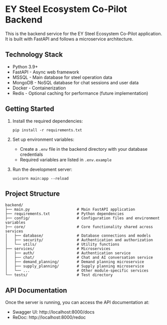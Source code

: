 
# EY Steel Ecosystem Co-Pilot Backend

This is the backend service for the EY Steel Ecosystem Co-Pilot application. It is built with FastAPI and follows a microservice architecture.

## Technology Stack

- Python 3.9+
- FastAPI - Async web framework
- MSSQL - Main database for steel operation data
- MongoDB - NoSQL database for chat sessions and user data
- Docker - Containerization
- Redis - Optional caching for performance (future implementation)

## Getting Started

1. Install the required dependencies:
   ```
   pip install -r requirements.txt
   ```

2. Set up environment variables:
   - Create a `.env` file in the backend directory with your database credentials
   - Required variables are listed in `.env.example`

3. Run the development server:
   ```
   uvicorn main:app --reload
   ```

## Project Structure

```
backend/
├── main.py                     # Main FastAPI application
├── requirements.txt            # Python dependencies
├── config/                     # Configuration files and environment variables
├── core/                       # Core functionality shared across services
│   ├── database/               # Database connections and models
│   ├── security/               # Authentication and authorization
│   └── utils/                  # Utility functions
├── services/                   # Microservices
│   ├── auth/                   # Authentication service
│   ├── chat/                   # Chat and AI conversation service
│   ├── demand_planning/        # Demand planning microservice
│   ├── supply_planning/        # Supply planning microservice
│   └── ...                     # Other module-specific services
└── tests/                      # Test directory
```

## API Documentation

Once the server is running, you can access the API documentation at:

- Swagger UI: http://localhost:8000/docs
- ReDoc: http://localhost:8000/redoc
